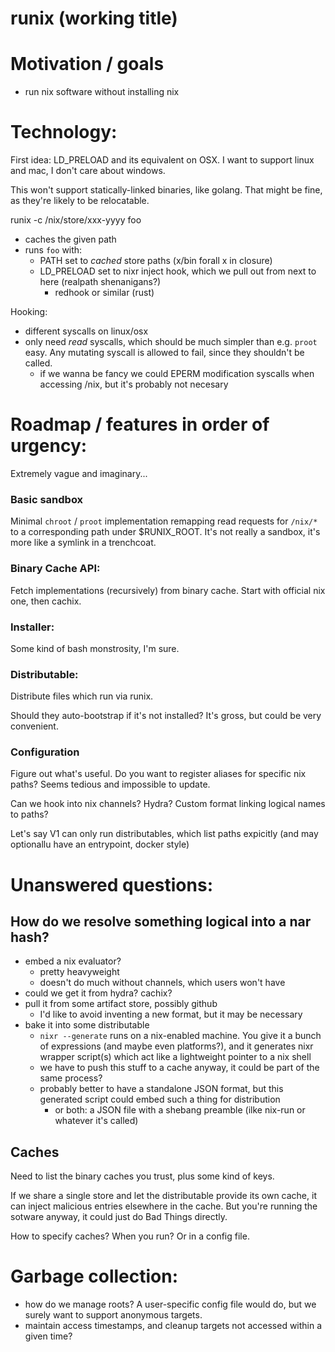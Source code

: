 # runix (working title)

# Motivation / goals

 - run nix software without installing nix

# Technology:

First idea: LD_PRELOAD and its equivalent on OSX. I want to support linux and mac, I don't care about windows.

This won't support statically-linked binaries, like golang. That might be fine, as they're likely to be relocatable.

runix -c /nix/store/xxx-yyyy foo

 - caches the given path
 - runs `foo` with:
   - PATH set to _cached_ store paths (x/bin forall x in closure)
   - LD_PRELOAD set to nixr inject hook, which we pull out from next to here (realpath shenanigans?)
     - redhook or similar (rust)

Hooking:
 - different syscalls on linux/osx
 - only need _read_ syscalls, which should be much simpler than e.g. `proot` easy. Any mutating syscall is allowed to fail, since they shouldn't be called.
   - if we wanna be fancy we could EPERM modification syscalls when accessing /nix, but it's probably not necesary

# Roadmap / features in order of urgency:

Extremely vague and imaginary...

### Basic sandbox

Minimal `chroot` / `proot` implementation remapping read requests for `/nix/*` to a corresponding path under $RUNIX_ROOT. It's not really a sandbox, it's more like a symlink in a trenchcoat.

### Binary Cache API:

Fetch implementations (recursively) from binary cache. Start with official nix one, then cachix.

### Installer:

Some kind of bash monstrosity, I'm sure.

### Distributable:

Distribute files which run via runix.

Should they auto-bootstrap if it's not installed? It's gross, but could be very convenient.

### Configuration

Figure out what's useful. Do you want to register aliases for specific nix paths? Seems tedious and impossible to update.

Can we hook into nix channels? Hydra? Custom format linking logical names to paths?

Let's say V1 can only run distributables, which list paths expicitly (and may optionallu have an entrypoint, docker style)

# Unanswered questions:

## How do we resolve something logical into a nar hash?

- embed a nix evaluator?
  - pretty heavyweight
  - doesn't do much without channels, which users won't have
- could we get it from hydra? cachix?
- pull it from some artifact store, possibly github
  - I'd like to avoid inventing a new format, but it may be necessary
- bake it into some distributable
  - `nixr --generate` runs on a nix-enabled machine. You give it a bunch of expressions (and maybe even platforms?), and it generates nixr wrapper script(s) which act like a lightweight pointer to a nix shell
  - we have to push this stuff to a cache anyway, it could be part of the same process?
  - probably better to have a standalone JSON format, but this generated script could embed such a thing for distribution
    - or both: a JSON file with a shebang preamble (ilke nix-run or whatever it's called)

## Caches

Need to list the binary caches you trust, plus some kind of keys.

If we share a single store and let the distributable provide its own cache, it can inject malicious entries elsewhere in the cache.
But you're running the sotware anyway, it could just do Bad Things directly.

How to specify caches? When you run? Or in a config file.

# Garbage collection:

 - how do we manage roots? A user-specific config file would do, but we surely want to support anonymous targets.
 - maintain access timestamps, and cleanup targets not accessed within a given time?
